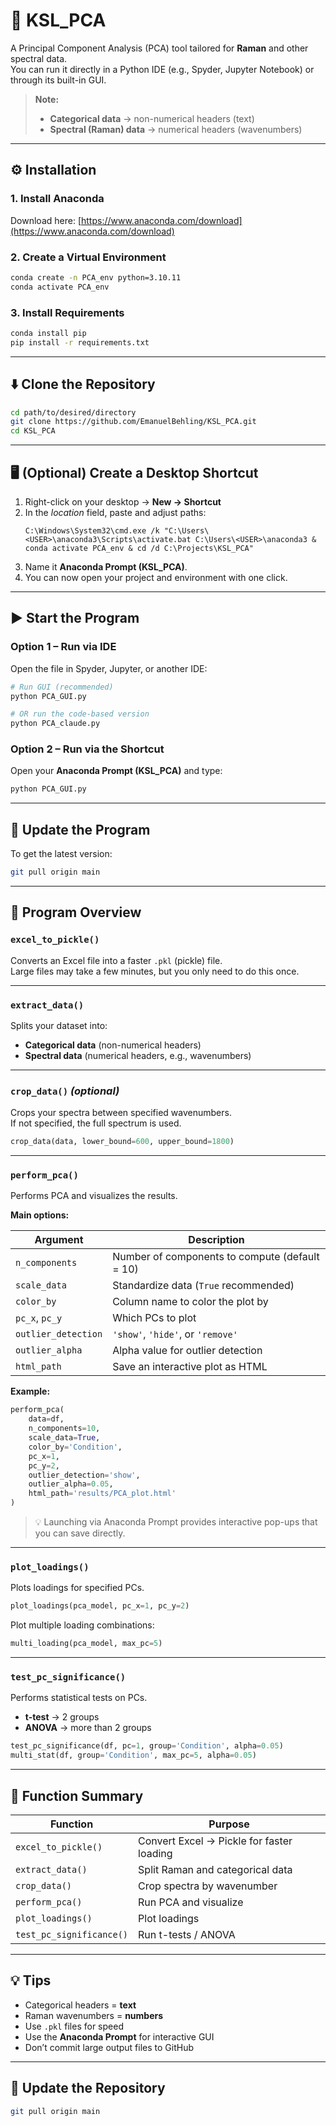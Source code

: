 # 🧠 KSL_PCA

A Principal Component Analysis (PCA) tool tailored for **Raman** and other spectral data.  
You can run it directly in a Python IDE (e.g., Spyder, Jupyter Notebook) or through its built-in GUI.

> **Note:**  
> - **Categorical data** → non-numerical headers (text)  
> - **Spectral (Raman) data** → numerical headers (wavenumbers)

---

## ⚙️ Installation

### 1. Install Anaconda  
Download here: [https://www.anaconda.com/download](https://www.anaconda.com/download)

### 2. Create a Virtual Environment
```bash
conda create -n PCA_env python=3.10.11
conda activate PCA_env
```

### 3. Install Requirements
```bash
conda install pip
pip install -r requirements.txt
```

---

## ⬇️ Clone the Repository
```bash
cd path/to/desired/directory
git clone https://github.com/EmanuelBehling/KSL_PCA.git
cd KSL_PCA
```

---

## 🖥️ (Optional) Create a Desktop Shortcut

1. Right-click on your desktop → **New → Shortcut**  
2. In the *location* field, paste and adjust paths:
   ```
   C:\Windows\System32\cmd.exe /k "C:\Users\<USER>\anaconda3\Scripts\activate.bat C:\Users\<USER>\anaconda3 & conda activate PCA_env & cd /d C:\Projects\KSL_PCA"
   ```
3. Name it **Anaconda Prompt (KSL_PCA)**.  
4. You can now open your project and environment with one click.

---

## ▶️ Start the Program

### Option 1 – Run via IDE
Open the file in Spyder, Jupyter, or another IDE:
```bash
# Run GUI (recommended)
python PCA_GUI.py

# OR run the code-based version
python PCA_claude.py
```

### Option 2 – Run via the Shortcut  
Open your **Anaconda Prompt (KSL_PCA)** and type:
```bash
python PCA_GUI.py
```

---

## 🔁 Update the Program
To get the latest version:
```bash
git pull origin main
```

---

## 🧩 Program Overview

### `excel_to_pickle()`
Converts an Excel file into a faster `.pkl` (pickle) file.  
Large files may take a few minutes, but you only need to do this once.

---

### `extract_data()`
Splits your dataset into:
- **Categorical data** (non-numerical headers)
- **Spectral data** (numerical headers, e.g., wavenumbers)

---

### `crop_data()` *(optional)*
Crops your spectra between specified wavenumbers.  
If not specified, the full spectrum is used.

```python
crop_data(data, lower_bound=600, upper_bound=1800)
```

---

### `perform_pca()`
Performs PCA and visualizes the results.

**Main options:**

| Argument | Description |
|-----------|-------------|
| `n_components` | Number of components to compute (default = 10) |
| `scale_data` | Standardize data (`True` recommended) |
| `color_by` | Column name to color the plot by |
| `pc_x`, `pc_y` | Which PCs to plot |
| `outlier_detection` | `'show'`, `'hide'`, or `'remove'` |
| `outlier_alpha` | Alpha value for outlier detection |
| `html_path` | Save an interactive plot as HTML |

**Example:**
```python
perform_pca(
    data=df,
    n_components=10,
    scale_data=True,
    color_by='Condition',
    pc_x=1,
    pc_y=2,
    outlier_detection='show',
    outlier_alpha=0.05,
    html_path='results/PCA_plot.html'
)
```

> 💡 Launching via Anaconda Prompt provides interactive pop-ups that you can save directly.

---

### `plot_loadings()`
Plots loadings for specified PCs.

```python
plot_loadings(pca_model, pc_x=1, pc_y=2)
```

Plot multiple loading combinations:
```python
multi_loading(pca_model, max_pc=5)
```

---

### `test_pc_significance()`
Performs statistical tests on PCs.

- **t-test** → 2 groups  
- **ANOVA** → more than 2 groups

```python
test_pc_significance(df, pc=1, group='Condition', alpha=0.05)
multi_stat(df, group='Condition', max_pc=5, alpha=0.05)
```

---

## 🧠 Function Summary

| Function | Purpose |
|-----------|----------|
| `excel_to_pickle()` | Convert Excel → Pickle for faster loading |
| `extract_data()` | Split Raman and categorical data |
| `crop_data()` | Crop spectra by wavenumber |
| `perform_pca()` | Run PCA and visualize |
| `plot_loadings()` | Plot loadings |
| `test_pc_significance()` | Run t-tests / ANOVA |

---

## 💡 Tips
- Categorical headers = **text**  
- Raman wavenumbers = **numbers**  
- Use `.pkl` files for speed  
- Use the **Anaconda Prompt** for interactive GUI  
- Don’t commit large output files to GitHub

---

## 🧭 Update the Repository
```bash
git pull origin main
```

